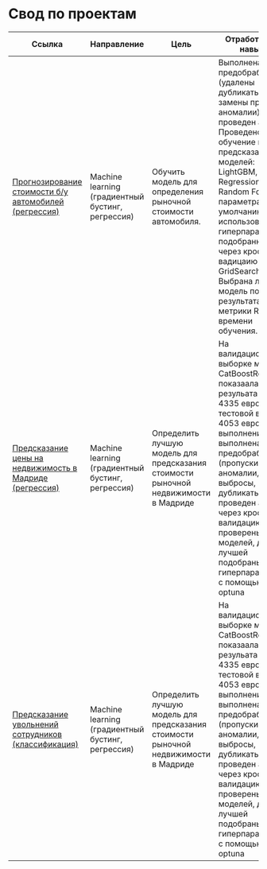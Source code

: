# Свод по проектам

Ссылка | Направление | Цель | Отработанные навыки | Используемые библиотеки
------------- |------------- |---------------- | ---------------- | -----------------------
[Прогнозирование стоимости б/у автомобилей (регрессия)](https://github.com/TayaLeini/RU/blob/main/сar_price_predict/сar_price_predict_regression.ipynb) | Machine learning (градиентный бустинг, регрессия) | Обучить модель для определения рыночной стоимости автомобиля. | Выполнена предобработка (удалены дубликаты, замены пропуски, аномалии), проведен анализ. Проведено обучение и предсказание моделей: LightGBM, Linear Regression, Random Forrest  с параметрами по умолчанию и  с использованием гиперпараметров, подобранных через кросс-вадицаию GridSearch,optuna. Выбрана лучшая модель по результатам метрики RMSE и времени обучения. | `Pandas`, `NumPy`, `Sklearn`, `CatBoost`, `GridSearchCV`, '`LightGBM`, `CatBoost`, `Seaborn`, `OrdinalEncoder`, `OHE`, `optuna`, `Random Forrest`
[Предсказание цены на недвижимость в Мадриде (регрессия)](https://github.com/TayaLeini/RU/blob/main/Madrid_estate_regression/Madrid_estate.ipynb) | Machine learning (градиентный бустинг, регрессия) | Определить лучшую модель для предсказания стоимости рыночной недвижимости в Мадриде | На валидационной выборке модель CatBoostRegressor показаала резульата MAE 4335 евро, на тестовой выборке 4053 евро. При выполнении выполнена предобработка (пропуски, аномалии, выбросы, дубликаты), проведен анализ, через кросс-валидацию проверены 10 моделей, для лучшей подобраны гиперпараметры с помощью optuna  | `Linear Regression`, `Bayesian Ridge Regression`, `LightGBM`, `SVR`, `Decision Tree Regression`, `Random Forest`, `XGB Regression`, `Grad Boost`, `Cat Boost`, `matplotlib`, `seaborn`, `pandas`, `sklearn`, `plotly`, O`rdinalEncoder`, `RepeatedKFold`, `optuna`
[Предсказание увольнений сотрудников (классификация)](https://github.com/TayaLeini/RU/blob/main/Madrid_estate_regression/Madrid_estate.ipynb) | Machine learning (градиентный бустинг, регрессия) | Определить лучшую модель для предсказания стоимости рыночной недвижимости в Мадриде | На валидационной выборке модель CatBoostRegressor показаала резульата MAE 4335 евро, на тестовой выборке 4053 евро. При выполнении выполнена предобработка (пропуски, аномалии, выбросы, дубликаты), проведен анализ, через кросс-валидацию проверены 10 моделей, для лучшей подобраны гиперпараметры с помощью optuna  | `Linear Regression`, `Bayesian Ridge Regression`, `LightGBM`, `SVR`, `Decision Tree Regression`, `Random Forest`, `XGB Regression`, `Grad Boost`, `Cat Boost`, `matplotlib`, `seaborn`, `pandas`, `sklearn`, `plotly`, O`rdinalEncoder`, `RepeatedKFold`, `optuna`
